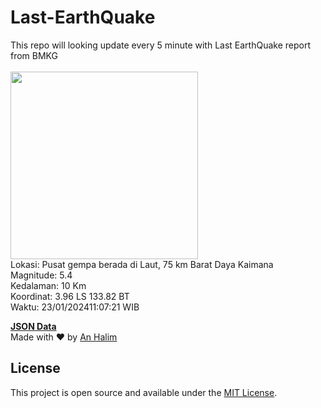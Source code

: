 # Last-EarthQuake
This repo will looking update every 5 minute with Last EarthQuake report from BMKG
<br>
<br>
<img src="https://static.bmkg.go.id/20240123110721.mmi.jpg" width="300"/>
<br>
Lokasi: Pusat gempa berada di Laut, 75 km Barat Daya Kaimana <br>
Magnitude: 5.4 <br>
Kedalaman: 10 Km <br>
Koordinat: 3.96 LS 133.82 BT <br>
Waktu: 23/01/202411:07:21 WIB <br>

<a href="./data/data.json">**JSON Data**</a>
<br>
Made with ❤️ by <a href="https://github.com/an-halim">An Halim</a>
## License

This project is open source and available under the [MIT License](LICENSE).
